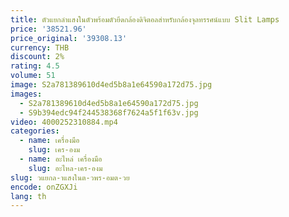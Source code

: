 ```yaml
---
title: ตัวแยกลําแสงในตัวพร้อมตัวยึดกล้องดิจิตอลสําหรับกล้องจุลทรรศน์แบบ Slit Lamps
price: '38521.96'
price_original: '39308.13'
currency: THB
discount: 2%
rating: 4.5
volume: 51
image: S2a781389610d4ed5b8a1e64590a172d75.jpg
images:
  - S2a781389610d4ed5b8a1e64590a172d75.jpg
  - S9b394edc94f244538368f7624a5f1f63v.jpg
video: 4000252310884.mp4
categories:
  - name: เครื่องมือ
    slug: เคร-องม
  - name: อะไหล่ เครื่องมือ
    slug: อะไหล-เคร-องม
slug: วแยกล-าแสงในต-วพร-อมต-วย
encode: onZGXJi
lang: th
---
```

  